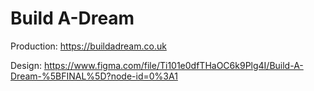 # Build A-Dream

Production: https://buildadream.co.uk

Design: https://www.figma.com/file/Ti101e0dfTHaOC6k9Plg4I/Build-A-Dream-%5BFINAL%5D?node-id=0%3A1
